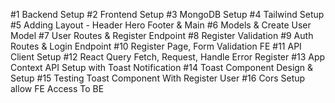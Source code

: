 #1 Backend Setup
#2 Frontend Setup
#3 MongoDB Setup
#4 Tailwind Setup
#5 Adding Layout - Header Hero Footer & Main
#6 Models & Create User Model
#7 User Routes & Register Endpoint
#8 Register Validation
#9 Auth Routes & Login Endpoint
#10 Register Page, Form Validation FE
#11 API Client Setup
#12 React Query Fetch, Request, Handle Error Register
#13 App Context API Setup with Toast Notification
#14 Toast Component Design & Setup
#15 Testing Toast Component With Register User
#16 Cors Setup allow FE Access To BE
